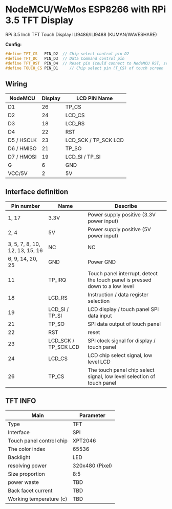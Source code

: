 # NodeMCU/WeMos ESP8266 with RPi 3.5 TFT Display

RPi 3.5 Inch TFT Touch Display ILI9486/ILI9488 (KUMAN/WAVESHARE) 

**Config:**

``` CPP
#define TFT_CS   PIN_D2  // Chip select control pin D2
#define TFT_DC   PIN_D3  // Data Command control pin
#define TFT_RST  PIN_D4  // Reset pin (could connect to NodeMCU RST, see next line)
#define TOUCH_CS PIN_D1     // Chip select pin (T_CS) of touch screen
```

## Wiring

| NodeMCU    | Display | LCD PIN Name |
|------------|---------|--------------|
| D1         | 26      | TP_CS        |
| D2         | 24      | LCD_CS       |
| D3         | 18      | LCD_RS       |
| D4         | 22      | RST          |
| D5 / HSCLK | 23      | LCD_SCK / TP_SCK LCD   |
| D6 / HMISO | 21      | TP_SO        |
| D7 / HMOSI | 19      | LCD_SI / TP_SI |
| G          | 6       | GND          |
| VCC/5V     | 2       | 5V           |


## Interface definition

| Pin number                      | Name           | Describe    |
|---------------------------------|----------------|-------------|
| 1, 17                           | 3.3V           | Power supply positive (3.3V power input) |
| 2, 4                            | 5V             | Power supply positive (5V power input) |
| 3, 5, 7, 8, 10, 12, 13, 15, 16  | NC             | NC |
| 6, 9, 14, 20, 25                | GND            | Power GND |
| 11                              | TP_IRQ         | Touch panel interrupt, detect the touch panel is pressed down to a low level |
| 18                              | LCD_RS         | Instruction / data register selection |
| 19                              | LCD_SI / TP_SI | LCD display / touch panel SPI data input |
| 21                              | TP_SO          | SPI data output of touch panel |
| 22                              | RST            | reset |
| 23                              | LCD_SCK / TP_SCK LCD  | SPI clock signal for display / touch panel |
| 24                              | LCD_CS	       | LCD chip select signal, low level LCD |
| 26                              | TP_CS	       | The touch panel chip select signal, low level selection of touch panel |

## TFT INFO

| Main                      | Parameter         |
|---------------------------|-------------------|
| Type                      | TFT               |
| Interface                 | SPI               |
| Touch panel control chip  | XPT2046           |
| The color index           | 65536             |
| Backlight                 | LED               |
| resolving power           | 320x480 (Pixel)   |
| Size proportion           | 8:5               |
| power waste               | TBD               |
| Back facet current        | TBD               |
| Working temperature (c)   | TBD               |
